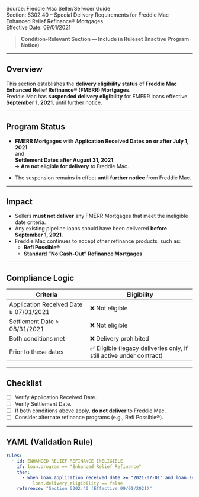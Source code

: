 Source: Freddie Mac Seller/Servicer Guide  
Section: 6302.40 – Special Delivery Requirements for Freddie Mac Enhanced Relief Refinance® Mortgages  
Effective Date: 09/01/2021  

> **Condition-Relevant Section — Include in Ruleset (Inactive Program Notice)**

---

## Overview
This section establishes the **delivery eligibility status** of **Freddie Mac Enhanced Relief Refinance® (FMERR) Mortgages**.  
Freddie Mac has **suspended delivery eligibility** for FMERR loans effective **September 1, 2021**, until further notice.

---

## Program Status
- **FMERR Mortgages** with **Application Received Dates on or after July 1, 2021**  
  and  
  **Settlement Dates after August 31, 2021**  
  ➜ **Are not eligible for delivery** to Freddie Mac.  

- The suspension remains in effect **until further notice** from Freddie Mac.  

---

## Impact
- Sellers **must not deliver** any FMERR Mortgages that meet the ineligible date criteria.  
- Any existing pipeline loans should have been delivered **before September 1, 2021**.  
- Freddie Mac continues to accept other refinance products, such as:
  - **Refi Possible®**
  - **Standard “No Cash-Out” Refinance Mortgages**

---

## Compliance Logic

| Criteria | Eligibility |
|-----------|-------------|
| Application Received Date ≥ 07/01/2021 | ❌ Not eligible |
| Settlement Date > 08/31/2021 | ❌ Not eligible |
| Both conditions met | ❌ Delivery prohibited |
| Prior to these dates | ✅ Eligible (legacy deliveries only, if still active under contract) |

---

## Checklist
- [ ] Verify Application Received Date.  
- [ ] Verify Settlement Date.  
- [ ] If both conditions above apply, **do not deliver** to Freddie Mac.  
- [ ] Consider alternate refinance programs (e.g., Refi Possible®).  

---

## YAML (Validation Rule)
```yaml
rules:
  - id: ENHANCED-RELIEF-REFINANCE-INELIGIBLE
    if: loan.program == "Enhanced Relief Refinance"
    then:
      - when loan.application_received_date >= "2021-07-01" and loan.settlement_date > "2021-08-31":
          loan.delivery_eligibility == false
    reference: "Section 6302.40 (Effective 09/01/2021)"
